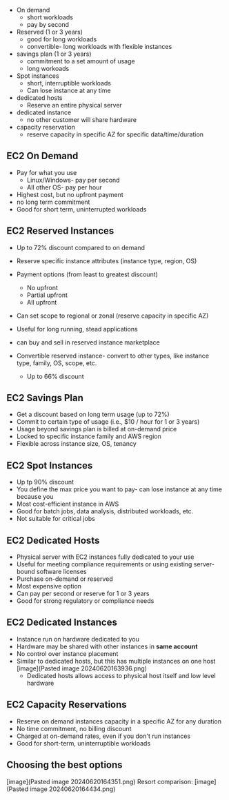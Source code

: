 - On demand
	- short workloads
	- pay by second
- Reserved (1 or 3 years)
	- good for long workloads
	- convertible- long workloads with flexible instances
- savings plan (1 or 3 years)
	- commitment to a set amount of usage
	- long workoads
- Spot instances
	- short, interruptible workloads
	- Can lose instance at any time
- dedicated hosts
	- Reserve an entire physical server
- dedicated instance
	- no other customer will share hardware
- capacity reservation
	- reserve capacity in specific AZ for specific data/time/duration

## EC2 On Demand
- Pay for what you use
	- Linux/Windows- pay per second
	- All other OS- pay per hour
- Highest cost, but no upfront payment
- no long term commitment
- Good for short term, uninterrupted workloads

## EC2 Reserved Instances
- Up to 72% discount compared to on demand
- Reserve specific instance attributes (instance type, region, OS)
- Payment options (from least to greatest discount)
	- No upfront
	- Partial upfront
	- All upfront
- Can set scope to regional or zonal (reserve capacity in specific AZ)
- Useful for long running, stead applications
- can buy and sell in reserved instance marketplace

- Convertible reserved instance- convert to other types, like instance type, family, OS, scope, etc.
	- Up to 66% discount

## EC2 Savings Plan
- Get a discount based on long term usage (up to 72%)
- Commit to certain type of usage (i.e., $10 / hour for 1 or 3 years)
- Usage beyond savings plan is billed at on-demand price
- Locked to specific instance family and AWS region
- Flexible across instance size, OS, tenancy

## EC2 Spot Instances
- Up tp 90% discount
- You define the max price you want to pay- can lose instance at any time because you 
- Most cost-efficient instance in AWS
- Good for batch jobs, data analysis, distributed workloads, etc.
- Not suitable for critical jobs

## EC2 Dedicated Hosts
- Physical server with EC2 instances fully dedicated to your use
- Useful for meeting compliance requirements or using existing server-bound software licenses
- Purchase on-demand or reserved
- Most expensive option
- Can pay per second or reserve for 1 or 3 years
- Good for strong regulatory or compliance needs

## EC2 Dedicated Instances
- Instance run on hardware dedicated to you
- Hardware may be shared with other instances in **same account**
- No control over instance placement
- Similar to dedicated hosts, but this has multiple instances on one host
  [image](Pasted image 20240620163936.png)
  - Dedicated hosts allows access to physical host itself and low level hardware

## EC2 Capacity Reservations
- Reserve on demand instances capacity in a specific AZ for any duration
- No time commitment, no billing discount
- Charged at on-demand rates, even if you don't run instances
- Good for short-term, uninterruptible workloads

## Choosing the best options
[image](Pasted image 20240620164351.png)
Resort comparison: [image](Pasted image 20240620164434.png)
